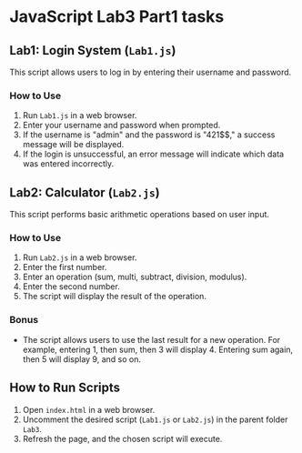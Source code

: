 # JavaScript Lab3 Part1 tasks

## Lab1: Login System (`Lab1.js`)

This script allows users to log in by entering their username and password.

### How to Use

1. Run `Lab1.js` in a web browser.
2. Enter your username and password when prompted.
3. If the username is "admin" and the password is "421$$," a success message will be displayed.
4. If the login is unsuccessful, an error message will indicate which data was entered incorrectly.

## Lab2: Calculator (`Lab2.js`)

This script performs basic arithmetic operations based on user input.

### How to Use

1. Run `Lab2.js` in a web browser.
2. Enter the first number.
3. Enter an operation (sum, multi, subtract, division, modulus).
4. Enter the second number.
5. The script will display the result of the operation.

### Bonus

- The script allows users to use the last result for a new operation.
  For example, entering 1, then sum, then 3 will display 4.
  Entering sum again, then 5 will display 9, and so on.

## How to Run Scripts

1. Open `index.html` in a web browser.
2. Uncomment the desired script (`Lab1.js` or `Lab2.js`) in the parent folder `Lab3`.
3. Refresh the page, and the chosen script will execute.
